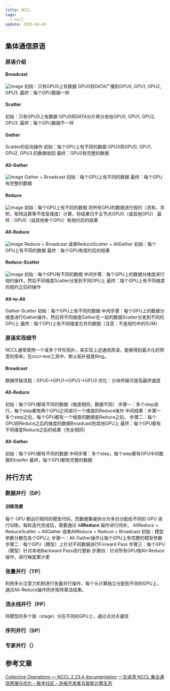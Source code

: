 ```yaml
---
title: NCCL
tags:
  - nccl
update: 2025-04-05
---
```

## 集体通信原语
### 原语介绍
#### Broadcast
![image](https://picture.zhaozhan.site/nccl-broadcast.png)
初始：只有GPU0上有数据
GPU0将DATA广播到GPU0, GPU1, GPU2, GPU3.
最终：每个GPU数据一样
#### Scatter
初始：只有GPU0上有数据
GPU0将DATA分片再分发给GPU0, GPU1, GPU2, GPU3.
最终：每个GPU数据不一样
#### Gather
Scatter的反向操作
初始：每个GPU上有不同的数据
GPU0将GPU0, GPU1, GPU2, GPU3.的数据收回
最终：GPU0有完整的数据
#### All-Gather
![image](https://picture.zhaozhan.site/nccl-allgather.png)
Gather + Broadcast
初始：每个GPU上有不同的数据
最终：每个GPU有完整的数据
#### Reduce
![image](https://picture.zhaozhan.site/nccl-reduce.png)
初始：每个GPU上有不同的数据
将所有GPU的数据进行规约（求和，求积，矩阵运算等不改变维度）计算，将结果归于主节点GPU0（或其他GPU）
最终：GPU0（或其他单个GPU）有规约后的结果
#### All-Reduce
![image](https://picture.zhaozhan.site/nccl-allreduce.png)
Reduce + Broadcast
或者ReduceScatter + AllGather
初始：每个GPU上有不同的数据
最终：每个GPU有规约后的结果
#### Reduce-Scatter
![image](https://picture.zhaozhan.site/nccl-reduce-scatter.png)
初始：每个GPU有不同的数据
中间步骤：每个GPU上的数据分维度进行规约操作，然后不同维度Scatter分发到不同GPU上
最终：每个GPU上有不同维度的规约之后的操作
#### All-to-All
Gather-Scatter
初始：每个GPU上有不同的数据
中间步骤：每个GPU上的数据分维度进行Gather操作，然后将不同维度Gather在一起的数据Scatter分发到不同的GPU上
最终：每个GPU上有不同维度合并的数据（注意：不是规约中的SUM）
### 原语实现细节
NCCL通常使用一个或多个环形拓扑，来实现上述通信原语，能够得到最大化的带宽利用率。在nccl-test工具中，默认拓扑就是Ring。
#### Broadcast
数据传输流程：GPU0→GPU1→GPU2→GPU3
优化：分块传输可提高最终速度
#### All-Reduce
初始：每个GPU都有不同的数据（维度相同，数据不同）
步骤一：多个step进行，每个step都有两个GPU之间进行一个维度的Reduce操作
中间结果：步骤一多个step之后，每个GPU都有一个维度的数据是Reduce之后。
步骤二：每个GPU将Reduce之后的维度的数据Broadcast到其他GPU上
最终：每个GPU都有不同维度Reduce之后的结果（完全相同）
#### All-Gather
初始：每个GPU都有不同的数据
中间步骤：多个step，每个step都有GPU中间数据的tranfer
最终，每个GPU都有完整的数据
## 并行方式
### 数据并行（DP）
#### 训练场景
每个 GPU 都运行相同的模型代码，而数据集被拆分为多份分配给不同的 GPU 进行训练。每轮迭代完成后，需要通过 A**llReduce** 操作进行同步。 AllReduce \= ReduceScatter + AllGather
或者AllReduce \= Reduce + Broadcast
初始：模型参数分散在各个GPU上
步骤一：All-Gather操作让每个GPU上有完整的模型参数
步骤二：每个GPU（模型）上针对不同数据进行Forward Pass
步骤三：每个GPU（模型）针对本地Backward Pass进行更新
步骤四：针对所有GPU做All-Reduce操作，进行梯度累计更
### 张量并行（TP）
利用多头注意力机制进行张量并行操作，每个头计算独立分配到不同的GPU上，通过All-Reduce操作同步矩阵乘法结果。
### 流水线并行（PP）
将模型的多个层（stage）分在不同的GPU上，通过点对点通信
### 序列并行（SP）
### 专家并行（）
## 参考文章
[Collective Operations — NCCL 2.23.4 documentation](https://docs.nvidia.com/deeplearning/nccl/user-guide/docs/usage/collectives.html)
[一文讲清 NCCL 集合通信原理与优化 - 极术社区 - 连接开发者与智能计算生态](https://aijishu.com/a/1060000000483892)